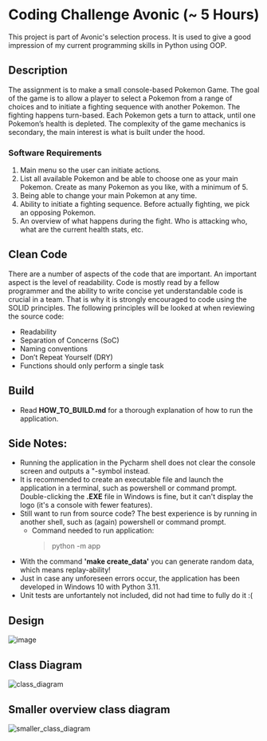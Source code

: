 # Coding Challenge Avonic (~ 5 Hours)

This project is part of Avonic's selection process. It is used to give a good impression of my current programming skills in Python using OOP.

## Description

The assignment is to make a small console-based Pokemon Game. The goal of the game is to allow a player to select a Pokemon from a range of choices and to initiate a fighting sequence with another Pokemon. The fighting happens turn-based. Each Pokemon gets a turn to attack, until one Pokemon’s health is depleted. The complexity of the game mechanics is secondary, the main interest is what is built under the hood.

### Software Requirements
1. Main menu so the user can initiate actions.
2. List all available Pokemon and be able to choose one as your main Pokemon. Create as
many Pokemon as you like, with a minimum of 5.
3. Being able to change your main Pokemon at any time.
4. Ability to initiate a fighting sequence. Before actually fighting, we pick an opposing
Pokemon.
5. An overview of what happens during the fight. Who is attacking who, what are the current
health stats, etc.

## Clean Code

There are a number of aspects of the code that are important. An important aspect is the level of readability. Code is mostly read by a fellow programmer and the ability to write concise yet understandable code is crucial in a team. That is why it is strongly encouraged to code using the SOLID principles. The following principles will be looked at when reviewing the source code:

- Readability
- Separation of Concerns (SoC)
- Naming conventions
- Don’t Repeat Yourself (DRY)
- Functions should only perform a single task

## Build

- Read **HOW_TO_BUILD.md** for a thorough explanation of how to run the application.

## Side Notes:

- Running the application in the Pycharm shell does not clear the console screen and outputs a "-symbol instead.
- It is recommended to create an executable file and launch the application in a terminal, such as powershell or command prompt. Double-clicking the **.EXE** file in Windows is fine, but it can't display the logo (it's a console with fewer features).
- Still want to run from source code? The best experience is by running in another shell, such as (again) powershell or command prompt.
    - Command needed to run application: 
      > python -m app
- With the command **'make create_data'** you can generate random data, which means replay-ability!
- Just in case any unforeseen errors occur, the application has been developed in Windows 10 with Python 3.11.
- Unit tests are unfortantely not included, did not had time to fully do it :(

## Design

![image](https://user-images.githubusercontent.com/49392728/218590988-12371936-3e16-40b8-85c6-61fed2ec686f.png)

## Class Diagram

![class_diagram](https://user-images.githubusercontent.com/49392728/218596214-919c13f6-f876-480e-8b8f-f523abc67c27.png)

## Smaller overview class diagram

![smaller_class_diagram](https://user-images.githubusercontent.com/49392728/218596797-038f2d13-a847-4043-aaeb-7766a5306010.png)

